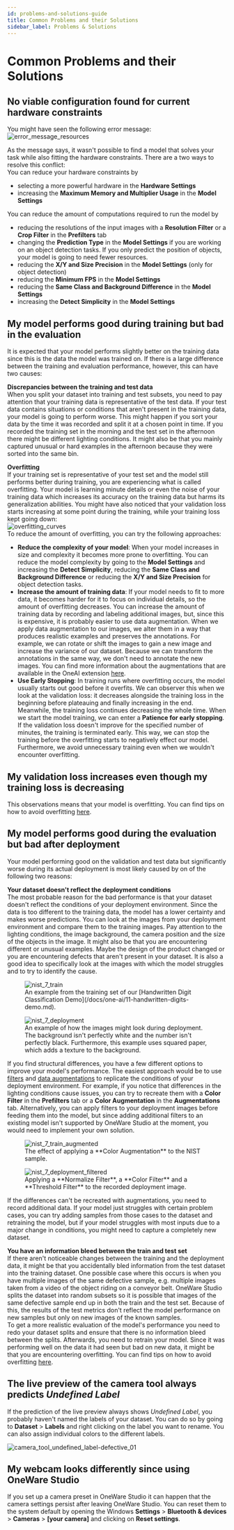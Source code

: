 ```yaml
---
id: problems-and-solutions-guide
title: Common Problems and their Solutions
sidebar_label: Problems & Solutions
---
```

# Common Problems and their Solutions

## No viable configuration found for current hardware constraints
You might have seen the following error message:  
![error_message_resources](/img/ai/one_ai_plugin/problems_and_solutions/error_resources.png)

As the message says, it wasn't possible to find a model that solves your task while also fitting the hardware constraints. There are a two ways to resolve this conflict:  
You can reduce your hardware constraints by
- selecting a more powerful hardware in the **Hardware Settings**
- increasing the **Maximum Memory and Multiplier Usage** in the **Model Settings**

You can reduce the amount of computations required to run the model by
- reducing the resolutions of the input images with a **Resolution Filter** or a **Crop Filter** in the **Prefilters** tab
- changing the **Prediction Type** in the **Model Settings** if you are working on an object detection tasks. If you only predict the position of objects, your model is going to need fewer resources.
- reducing the **X/Y and Size Precision** in the **Model Settings** (only for object detection)
- reducing the **Minimum FPS** in the **Model Settings**
- reducing the **Same Class and Background Difference** in the **Model Settings**
- increasing the **Detect Simplicity** in the **Model Settings**

## My model performs good during training but bad in the evaluation
It is expected that your model performs slightly better on the training data since this is the data the model was trained on. If there is a large difference between the training and evaluation performance, however, this can have two causes:

**Discrepancies between the training and test data**  
When you split your dataset into training and test subsets, you need to pay attention that your training data is representative of the test data. If your test data contains situations or conditions that aren't present in the training data, your model is going to perform worse. This might happen if you sort your data by the time it was recorded and split it at a chosen point in time. If you recorded the training set in the morning and the test set in the afternoon there might be different lighting conditions. It might also be that you mainly captured unusual or hard examples in the afternoon because they were sorted into the same bin.

**Overfitting**  
If your training set is representative of your test set and the model still performs better during training, you are experiencing what is called overfitting. Your model is learning minute details or even the noise of your training data which increases its accuracy on the training data but harms its generalization abilities. You might have also noticed that your validation loss starts increasing at some point during the training, while your training loss kept going down:  
![overfitting_curves](/img/ai/one_ai_plugin/problems_and_solutions/overfitting_curves.png)  
To reduce the amount of overfitting, you can try the following approaches:
- **Reduce the complexity of your model**: When your model increases in size and complexity it becomes more prone to overfitting. You can reduce the model complexity by going to the **Model Settings** and increasing the **Detect Simplicity**, reducing the **Same Class and Background Difference** or reducing the **X/Y and Size Precision** for object detection tasks.
- **Increase the amount of training data**: If your model needs to fit to more data, it becomes harder for it to focus on individual details, so the amount of overfitting decreases. You can increase the amount of training data by recording and labeling additional images, but, since this is expensive, it is probably easier to use data augmentation. When we apply data augmentation to our images, we alter them in a way that produces realistic examples and preserves the annotations. For example, we can rotate or shift the images to gain a new image  and increase the variance of our dataset. Because we can transform the annotations in the same way, we don't need to annotate the new images. You can find more information about the augmentations that are available in the OneAI extension [here](/docs/one-ai/01-get-started.md#5-augmentations).
- **Use Early Stopping**: In training runs where overfitting occurs, the model usually starts out good before it overfits. We can observer this when we look at the validation loss: it decreases alongside the training loss in the beginning before plateauing and finally increasing in the end. Meanwhile, the training loss continues decreasing the whole time. When we start the model training, we can enter a **Patience for early stopping**. If the validation loss doesn't improve for the specified number of minutes, the training is terminated early. This way, we can stop the training before the overfitting starts to negatively effect our model. Furthermore, we avoid unnecessary training even when we wouldn't encounter overfitting.

## My validation loss increases even though my training loss is decreasing
This observations means that your model is overfitting. You can find tips on how to avoid overfitting [here](#my-model-performs-good-during-training-but-bad-in-the-evaluation).

## My model performs good during the evaluation but bad after deployment
Your model performing good on the validation and test data but significantly worse during its actual deployment is most likely caused by on of the following two reasons:

**Your dataset doesn't reflect the deployment conditions**  
The most probable reason for the bad performance is that your dataset doesn't reflect the conditions of your deployment environment. Since the data is too different to the training data, the model has a lower certainty and makes worse predictions. You can look at the images from your deployment environment and compare them to the training images. Pay attention to the lighting conditions, the image background, the camera position and the size of the objects in the image. It might also be that you are encountering different or unusual examples. Maybe the design of the product changed or you are encountering defects that aren't present in your dataset. It is also a good idea to specifically look at the images with which the model struggles and to try to identify the cause.  

<div style={{ display: 'flex', gap: '1rem', flexWrap: 'wrap' }}>
  <figure style={{ margin: 0, width: '49%', textAlign: 'center' }}>
    <img src="/img/ai/one_ai_plugin/problems_and_solutions/nist_7_train.png" alt="nist_7_train" style={{ width: '50%', display: 'block', margin: '0 auto' }} />
    <figcaption style={{ marginTop: '0.5em', fontSize: '0.9rem' }}>
      An example from the training set of our [Handwritten Digit Classification Demo](/docs/one-ai/11-handwritten-digits-demo.md).
    </figcaption>
  </figure>
  <figure style={{ margin: 0, width: '49%', textAlign: 'center' }}>
    <img src="/img/ai/one_ai_plugin/problems_and_solutions/nist_7_deployment.jpg" alt="nist_7_deployment" style={{ width: '50%', display: 'block', margin: '0 auto' }} />
    <figcaption style={{ marginTop: '0.5em', fontSize: '0.9rem' }}>
      An example of how the images might look during deployment. The background isn't perfectly white and the number isn't perfectly black. Furthermore, this example uses squared paper, which adds a texture to the background.
    </figcaption>
  </figure>
</div>

If you find structural differences, you have a few different options to improve your model's performance. The easiest approach would be to use [filters](/docs/one-ai/01-get-started.md#4-prefilters---optimize-your-dataset) and [data augmentations](/docs/one-ai/01-get-started.md#5-augmentations) to replicate the conditions of your deployment environment. For example, if you notice that differences in the lighting conditions cause issues, you can try to recreate them with a **Color Filter** in the **Prefilters** tab or a **Color Augmentation** in the **Augmentations** tab. Alternatively, you can apply filters to your deployment images before feeding them into the model, but since adding additional filters to an existing model isn't supported by OneWare Studio at the moment, you would need to implement your own solution.

<div style={{ display: 'flex', gap: '1rem', flexWrap: 'wrap' }}>
  <figure style={{ margin: 0, width: '49%', textAlign: 'center' }}>
    <img src="/img/ai/one_ai_plugin/problems_and_solutions/nist_7_train_augmented.png" alt="nist_7_train_augmented" style={{ width: '100%', display: 'block', margin: '0 auto' }} />
    <figcaption style={{ marginTop: '0.5em', fontSize: '0.9rem' }}>
      The effect of applying a **Color Augmentation** to the NIST sample.
    </figcaption>
  </figure>
  <figure style={{ margin: 0, width: '49%', textAlign: 'center' }}>
    <img src="/img/ai/one_ai_plugin/problems_and_solutions/nist_7_deployment_filtered.png" alt="nist_7_deployment_filtered" style={{ width: '100%', display: 'block', margin: '0 auto' }} />
    <figcaption style={{ marginTop: '0.5em', fontSize: '0.9rem' }}>
      Applying a **Normalize Filter**, a **Color Filter** and a **Threshold Filter** to the recorded deployment image.
    </figcaption>
  </figure>
</div>

If the differences can't be recreated with augmentations, you need to record additional data. If your model just struggles with certain problem cases, you can try adding samples from those cases to the dataset and retraining the model, but if your model struggles with most inputs due to a major change in conditions, you might need to capture a completely new dataset.

**You have an information bleed between the train and test set**  
If there aren't noticeable changes between the training and the deployment data, it might be that you accidentally bled information from the test dataset into the training dataset. One possible case where this occurs is when you have multiple images of the same defective sample, e.g. multiple images taken from a video of the object riding on a conveyor belt. OneWare Studio splits the dataset into random subsets so it is possible that images of the same defective sample end up in both the train and the test set. Because of this, the results of the test metrics don't reflect the model performance on new samples but only on new images of the known samples.  
To get a more realistic evaluation of the model's performance you need to redo your dataset splits and ensure that there is no information bleed between the splits. Afterwards, you need to retrain your model. Since it was performing well on the data it had seen but bad on new data, it might be that you are encountering overfitting. You can find tips on how to avoid overfitting [here](#my-model-performs-good-during-training-but-bad-in-the-evaluation).

## The live preview of the camera tool always predicts *Undefined Label*
If the prediction of the live preview always shows *Undefined Label*, you probably haven't named the labels of your dataset. You can do so by going to **Dataset** > **Labels** and right clicking on the label you want to rename. You can also assign individual colors to the different labels.

<div style={{ display: 'flex', gap: '1rem', flexWrap: 'wrap' }}>
    <img src="/img/ai/one_ai_plugin/problems_and_solutions/camera_tool_undefined_label.png" alt="camera_tool_undefined_label-defective_01" style={{ width: '50%', margin: '0 auto' }} />
</div>

## My webcam looks differently since using OneWare Studio
If you set up a camera preset in OneWare Studio it can happen that the camera settings persist after leaving OneWare Studio. You can reset them to the system default by opening the Windows **Settings** > **Bluetooth & devices** > **Cameras** > **\[your camera\]** and clicking on **Reset settings**.